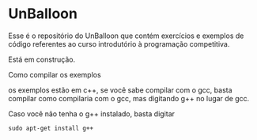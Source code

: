 # UnBalloon

Esse é o repositório do UnBalloon que contém exercícios e exemplos de código referentes ao curso introdutório à programação competitiva.

Está em construção.

Como compilar os exemplos

os exemplos estão em c++, se você sabe compilar com o gcc, basta compilar como compilaria com o gcc, mas digitando g++ no lugar de gcc.

Caso você não tenha o g++ instalado, basta digitar 
```
sudo apt-get install g++
```
